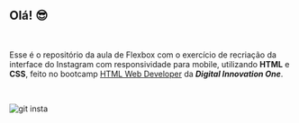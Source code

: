 ## Olá! :sunglasses:
<br>

Esse é o repositório da aula de Flexbox com o exercício de recriação da interface do Instagram com responsividade para mobile, utilizando **HTML** e **CSS**, feito no bootcamp [HTML Web Developer](https://www.dio.me/bootcamp/html-web-developer?ref=aegea) da **_Digital Innovation One_**.  

<br>

![git insta](https://user-images.githubusercontent.com/90094685/162485242-9943bfd1-1497-4b64-a183-4a855c15ca50.png)
#
